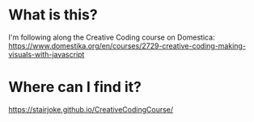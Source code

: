 # What is this?
I'm following along the Creative Coding course on Domestica: https://www.domestika.org/en/courses/2729-creative-coding-making-visuals-with-javascript

# Where can I find it?
https://stairjoke.github.io/CreativeCodingCourse/